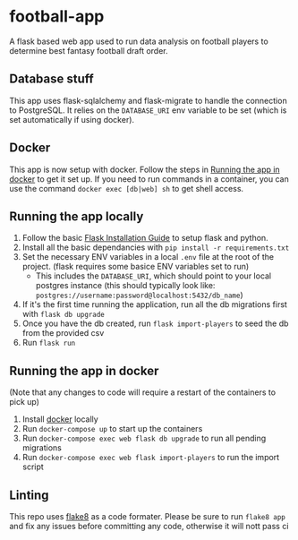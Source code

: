 # football-app
A flask based web app used to run data analysis on football players to determine best fantasy football draft order.

## Database stuff
This app uses flask-sqlalchemy and flask-migrate to handle the connection to PostgreSQL. It relies on the `DATABASE_URI` env variable to be set (which is set automatically if using docker).

## Docker
This app is now setup with docker. Follow the steps in [Running the app in docker](#Running-the-app-in-docker) to get it set up. If you need to run commands in a container, you can use the command `docker exec [db|web] sh` to get shell access.


## Running the app locally
1. Follow the basic [Flask Installation Guide](https://flask.palletsprojects.com/en/1.1.x/installation/) to setup flask and python.
2. Install all the basic dependancies with `pip install -r requirements.txt`
2. Set the necessary ENV variables in a local `.env` file at the root of the project. (flask requires some basice ENV variables set to run)
    - This includes the `DATABASE_URI`, which should point to your local postgres instance (this should typically look like: `postgres://username:password@localhost:5432/db_name`)
3. If it's the first time running the application, run all the db migrations first with `flask db upgrade`
4. Once you have the db created, run `flask import-players` to seed the db from the provided csv
5. Run `flask run`

## Running the app in docker
(Note that any changes to code will require a restart of the containers to pick up)
1. Install [docker](https://www.docker.com/products/docker-desktop) locally
2. Run `docker-compose up` to start up the containers
3. Run `docker-compose exec web flask db upgrade` to run all pending migrations
4. Run `docker-compose exec web flask import-players` to run the import script


## Linting
This repo uses [flake8](https://pypi.org/project/flake8/2.2.4/) as a code formater. Please be sure to run `flake8 app` and fix any issues before committing any code, otherwise it will nott pass ci